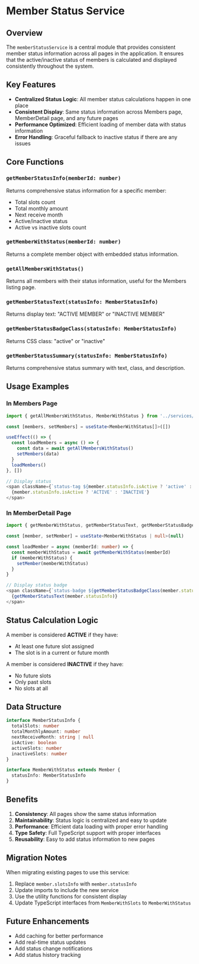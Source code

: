 # Member Status Service

## Overview

The `memberStatusService` is a central module that provides consistent member status information across all pages in the application. It ensures that the active/inactive status of members is calculated and displayed consistently throughout the system.

## Key Features

- **Centralized Status Logic**: All member status calculations happen in one place
- **Consistent Display**: Same status information across Members page, MemberDetail page, and any future pages
- **Performance Optimized**: Efficient loading of member data with status information
- **Error Handling**: Graceful fallback to inactive status if there are any issues

## Core Functions

### `getMemberStatusInfo(memberId: number)`
Returns comprehensive status information for a specific member:
- Total slots count
- Total monthly amount
- Next receive month
- Active/inactive status
- Active vs inactive slots count

### `getMemberWithStatus(memberId: number)`
Returns a complete member object with embedded status information.

### `getAllMembersWithStatus()`
Returns all members with their status information, useful for the Members listing page.

### `getMemberStatusText(statusInfo: MemberStatusInfo)`
Returns display text: "ACTIVE MEMBER" or "INACTIVE MEMBER"

### `getMemberStatusBadgeClass(statusInfo: MemberStatusInfo)`
Returns CSS class: "active" or "inactive"

### `getMemberStatusSummary(statusInfo: MemberStatusInfo)`
Returns comprehensive status summary with text, class, and description.

## Usage Examples

### In Members Page
```typescript
import { getAllMembersWithStatus, MemberWithStatus } from '../services/memberStatusService'

const [members, setMembers] = useState<MemberWithStatus[]>([])

useEffect(() => {
  const loadMembers = async () => {
    const data = await getAllMembersWithStatus()
    setMembers(data)
  }
  loadMembers()
}, [])

// Display status
<span className={`status-tag ${member.statusInfo.isActive ? 'active' : 'inactive'}`}>
  {member.statusInfo.isActive ? 'ACTIVE' : 'INACTIVE'}
</span>
```

### In MemberDetail Page
```typescript
import { getMemberWithStatus, getMemberStatusText, getMemberStatusBadgeClass } from '../services/memberStatusService'

const [member, setMember] = useState<MemberWithStatus | null>(null)

const loadMember = async (memberId: number) => {
  const memberWithStatus = await getMemberWithStatus(memberId)
  if (memberWithStatus) {
    setMember(memberWithStatus)
  }
}

// Display status badge
<span className={`status-badge ${getMemberStatusBadgeClass(member.statusInfo)}`}>
  {getMemberStatusText(member.statusInfo)}
</span>
```

## Status Calculation Logic

A member is considered **ACTIVE** if they have:
- At least one future slot assigned
- The slot is in a current or future month

A member is considered **INACTIVE** if they have:
- No future slots
- Only past slots
- No slots at all

## Data Structure

```typescript
interface MemberStatusInfo {
  totalSlots: number
  totalMonthlyAmount: number
  nextReceiveMonth: string | null
  isActive: boolean
  activeSlots: number
  inactiveSlots: number
}

interface MemberWithStatus extends Member {
  statusInfo: MemberStatusInfo
}
```

## Benefits

1. **Consistency**: All pages show the same status information
2. **Maintainability**: Status logic is centralized and easy to update
3. **Performance**: Efficient data loading with proper error handling
4. **Type Safety**: Full TypeScript support with proper interfaces
5. **Reusability**: Easy to add status information to new pages

## Migration Notes

When migrating existing pages to use this service:

1. Replace `member.slotsInfo` with `member.statusInfo`
2. Update imports to include the new service
3. Use the utility functions for consistent display
4. Update TypeScript interfaces from `MemberWithSlots` to `MemberWithStatus`

## Future Enhancements

- Add caching for better performance
- Add real-time status updates
- Add status change notifications
- Add status history tracking
